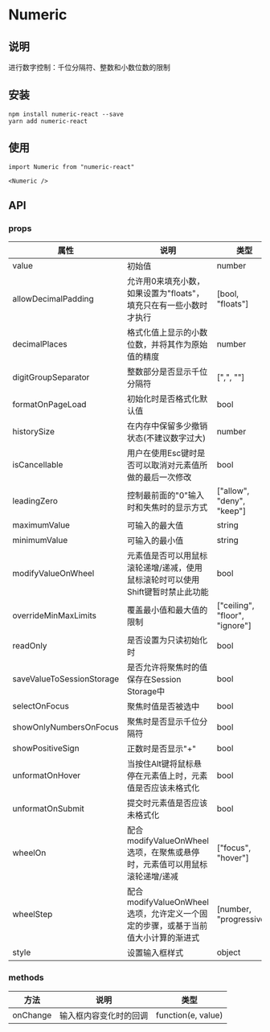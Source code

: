 # Numeric

## 说明

进行数字控制：千位分隔符、整数和小数位数的限制

## 安装

    npm install numeric-react --save
    yarn add numeric-react

## 使用
    
    import Numeric from "numeric-react"  

    <Numeric />

## API

### props

| 属性 | 说明 | 类型 | 默认值 |
|------|------|------|-------|
| value | 初始值 | number | null |
| allowDecimalPadding | 允许用0来填充小数，如果设置为"floats"，填充只在有一些小数时才执行 | [bool, "floats"] | true |
| decimalPlaces | 格式化值上显示的小数位数，并将其作为原始值的精度 | number | 2 |
| digitGroupSeparator | 整数部分是否显示千位分隔符 | [",", ""] | "," |
| formatOnPageLoad | 初始化时是否格式化默认值 | bool | true |
| historySize | 在内存中保留多少撤销状态(不建议数字过大) | number | 20 |
| isCancellable | 用户在使用Esc键时是否可以取消对元素值所做的最后一次修改 | bool | true |
| leadingZero | 控制最前面的"0"输入时和失焦时的显示方式 | ["allow", "deny", "keep"] | "deny" |
| maximumValue | 可输入的最大值 | string | "10000000000000" |
| minimumValue | 可输入的最小值 | string | "-10000000000000" |
| modifyValueOnWheel | 元素值是否可以用鼠标滚轮递增/递减，使用鼠标滚轮时可以使用Shift键暂时禁止此功能 | bool | true |
| overrideMinMaxLimits | 覆盖最小值和最大值的限制 | ["ceiling", "floor", "ignore"] | null |
| readOnly | 是否设置为只读初始化时 | bool | false |
| saveValueToSessionStorage | 是否允许将聚焦时的值保存在Session Storage中 | bool | false |
| selectOnFocus | 聚焦时值是否被选中 | bool | false |
| showOnlyNumbersOnFocus | 聚焦时是否显示千位分隔符 | bool | true |
| showPositiveSign | 正数时是否显示"+" | bool | false |
| unformatOnHover | 当按住Alt键将鼠标悬停在元素值上时，元素值是否应该未格式化 | bool | true |
| unformatOnSubmit | 提交时元素值是否应该未格式化 | bool | false |
| wheelOn | 配合modifyValueOnWheel选项，在聚焦或悬停时，元素值可以用鼠标滚轮递增/递减 | ["focus", "hover"] | "focus" |
| wheelStep | 配合modifyValueOnWheel选项，允许定义一个固定的步骤，或基于当前值大小计算的渐进式 | [number, "progressive"] | "progressive" |
| style | 设置输入框样式 | object | null |

### methods

| 方法 | 说明 | 类型 |
|------|------|------|
| onChange | 输入框内容变化时的回调 | function(e, value) |